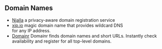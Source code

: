 ## Domain Names

  * [Njalla](https://njal.la/) a privacy-aware domain registration service
  * [xip.io](http://xip.io/) magic domain name that provides wildcard DNS  
for any IP address.
  * [Domainr](https://domainr.com/) Domainr finds domain names and short URLs. Instantly check availability and register for all top-level domains.
